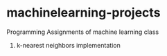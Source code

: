 # machinelearning-projects
Programming Assignments of machine learning class

1. k-nearest neighbors implementation
